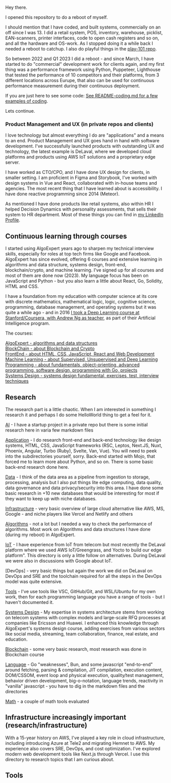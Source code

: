 
Hey there.

I opened this repository to do a reboot of myself.

I should  mention that I have coded, and built systems, commercially on an off since I was 13. I did a retail system, POS, inventory, warehouse, picklist, EAN-scanners, printer interfaces, code to open cash registers and so on, and all the hardware and OS-work. As I stopped doing it a while back I needed a reboot to catchup. I also do playful things in the [play-101 repo](https://github.com/skirtapaieo/play-101).

So between 2022 and Q1 2023 I did a reboot - and since March, I have started to do "commercial" development work for clients again, and my first thing was a performance framework using Python, Puppeteer, Lighthouse that tested the performance of 10 competitors and their platforms, from 3 different locations across Eurupe, that also can be used for continuous performance measurement during their continuous deployment.

If you are just here to see some code: [See README-coding.md for a few examples of coding](README-coding.md).

Lets continue.

### Product Management and UX (in private repos and clients)

I love technology but almost everything I do are "applications" and a means to an end. Product Management and UX goes hand in hand with software development. I've successfully launched products with outstanding UX and technology, the latest example is DeLaval, where we developed cloud platforms and products using AWS IoT solutions and a proprietary edge server.

I have worked as CTO/CPO, and I have done UX design for clients, in smaller setting. I am proficient in Figma and Storybook, I've worked with design systems in Vue and React, collaborated with in-house teams and agencies. The most recent thing that I have learned about is accessibility. I have done reactive programming since 2014 (Meteor).

As mentioned I have done products like retail systems, also within HR I helped Decision Dynamics with personality assessments, that sells their system to HR department. Most of these things you can find in [my LinkedIn Profile](https://www.linkedin.com/in/patriksv/).


## Continuous learning through courses

I started using AlgoExpert years ago to sharpen my technical interview skills, especially for roles at top tech firms like Google and Facebook. AlgoExpert has since evolved, offering 6 courses and extensive learning in algorithms and data structure, systems design, front-end, blockchain/crypto, and machine learning. I've signed up for all courses and most of them are done now (2023). My language focus has been on JavaScript and Python - but you also learn a little about React, Go, Solidity, HTML and CSS.

I have a foundation from my education with computer science at its core with discrete mathematics, mathematical logic, logic, cognitive science, programming, database management, and operating systems but it was quite a while ago -  and in 2016 [I took a Deep Learning course at Stanford/Coursera, with Andrew Ng as teacher](https://medium.com/@skirtap/v%C3%A5r-l%C3%A4rare-i-artificiell-intelligens-p%C3%A5-stanford-tittar-ned-i-sina-papper-546af7cc774c#.ej6qy2g00), as part of their Artificial Intelligence program.

The courses:

[AlgoExpert - algorithms and data structures](Courses/AlgoExpert/README.md)
<br>
[BlockChain - about Blockchain and Crypto](Courses/BlockchainExpert/readme.md)
<br>
[FrontEnd - about HTML, CSS, JavaScript, React and Web Development](Courses/FrontendExpert/readme.md)
<br>
[Machine Learning - about Supervised, Unsupervised and Deep Learning](Courses/MachineLearningExpert/readme.md)
<br>
[Programming - about fundamentals, object-orienting, advanced programming, software design, programming with Go, projects](Courses/ProgrammingExpert/readme.md)
<br>
[Systems Design - systems design fundamental, exercises, test, interview techniques](Courses/SystemsExpert/readme.md)
<br>


## Research

The research part is a little chaotic. When I am interested in something I research it and perhaps I do some HelloWorld thing to get a feel for it.

[AI](research/ai/readme.md) - I have a startup project in a private repo but there is some initial research here in varia few markdown files

[Application](research/applications/README.MD) - I do research front-end and back-end technology like design systems, HTML, CSS, JavaScript frameworks (RSC, Leptos, Next.JS, Nuxt, Phoenix, Angular, Turbo (Ruby), Svelte, Van, Vue). You will need to peek into the subdirectories yourself, sorry. Back-end started with Mojo, that forced me to learn more about Python, and so on. There is some basic back-end research done here.

[Data](research/data/README.MD) - I think of the data area as a pipeline from ingestion to storage, processing, analysis but I also put things lite edge computing, data quality, data governance and data privacy/security into this area. I have done some basic research in +10 new databases that would be interesting for most if they want to keep up with niche databases.

[Infrastructure](research/infrastructure/readme.md) - very basic overview of large cloud alternative like AWS, MS, Google - and niche players like Vercel and Netlify and others

[Algorithms](research/algorithms/algorithms.md) - not a lot but I needed a way to check the performance of algorithms. Most work on Algorithms and data structures I have done (during my reboot) in AlgoExpert.

[IoT](research/iot/readme.md) - I have experience from IoT from telecom but most recently the DeLaval platform where we used AWS IoT/Greengrass, and Yocto to build our edge platform". This directory is only a little follow on alternatives. During DeLaval we were also in discussions with Google about IoT.

[DevOps] - very basic things but again the work we did on DeLaval on DevOps and SRE and the toolchain required for all the steps in the DevOps model was quite extensive.

[Tools](research/tools/README.md) - I've use tools like VSC, GitHub/Git, and WSL/Ubuntu for my own work, then for each programming language you have a range of tools - but I haven't documented it.

[Systems Design](research/systems-design/s-README.md) - My expertise in systems architecture stems from working on telecom systems with complex models and large-scale RFQ processes at companies like Ericsson and Huawei. I enhanced this knowledge through AlgoExpert's systems design course, adding exercises from various sectors like social media, streaming, team collaboration, finance, real estate, and education.

[Blockchain](research/blockchain/README.md) - some very basic research, most research was done in Blockchain course

[Language](research/language/readme.md) - Go "weaknesses", Bun, and some javascript "end-to-end" around fetching, parsing & compilation, JIT compilation, execution content, DOM/CSSOM, event loop and physical execution, quality/test management, behavior driven development, big-o-notation, language trends, reactivity in "vanilla" javascript - you have to dig in the markdown files and the directories

[Math](research/math/readme.md) - a couple of math tools evaluated

## Infrastructure increasingly important (research/infrastructure)

With a 15-year history on AWS, I've played a key role in cloud infrastructure, including introducing Azure at Tele2 and migrating Hemnet to AWS. My experience also covers SRE, DevOps, and cost optimization. I've explored modern web development tools like Next.js through Vercel. I use this directory to research topics that I am curious about.

## Tools


